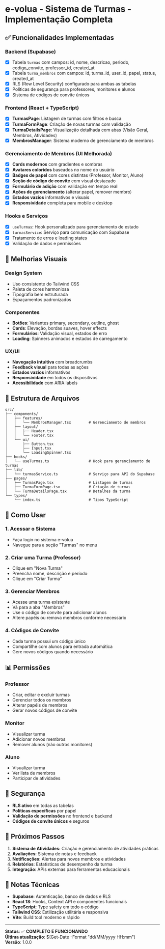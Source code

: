 # e-volua - Sistema de Turmas - Implementação Completa

## ✅ Funcionalidades Implementadas

### Backend (Supabase)
- [x] Tabela `turmas` com campos: id, nome, descricao, periodo, codigo_convite, professor_id, created_at
- [x] Tabela `turma_membros` com campos: id, turma_id, user_id, papel, status, created_at
- [x] RLS (Row Level Security) configurado para ambas as tabelas
- [x] Políticas de segurança para professores, monitores e alunos
- [x] Sistema de códigos de convite únicos

### Frontend (React + TypeScript)
- [x] **TurmasPage**: Listagem de turmas com filtros e busca
- [x] **TurmaFormPage**: Criação de novas turmas com validação
- [x] **TurmaDetailsPage**: Visualização detalhada com abas (Visão Geral, Membros, Atividades)
- [x] **MembrosManager**: Sistema moderno de gerenciamento de membros

### Gerenciamento de Membros (UI Melhorada)
- [x] **Cards modernos** com gradientes e sombras
- [x] **Avatares coloridos** baseados no nome do usuário
- [x] **Badges de papel** com cores distintas (Professor, Monitor, Aluno)
- [x] **Seção de código de convite** com visual destacado
- [x] **Formulário de adição** com validação em tempo real
- [x] **Ações de gerenciamento** (alterar papel, remover membro)
- [x] **Estados vazios** informativos e visuais
- [x] **Responsividade** completa para mobile e desktop

### Hooks e Serviços
- [x] `useTurmas`: Hook personalizado para gerenciamento de estado
- [x] `turmasService`: Serviço para comunicação com Supabase
- [x] Tratamento de erros e loading states
- [x] Validação de dados e permissões

## 🎨 Melhorias Visuais

### Design System
- Uso consistente do Tailwind CSS
- Paleta de cores harmoniosa
- Tipografia bem estruturada
- Espaçamentos padronizados

### Componentes
- **Botões**: Variantes primary, secondary, outline, ghost
- **Cards**: Elevação, bordas suaves, hover effects
- **Formulários**: Validação visual, estados de erro
- **Loading**: Spinners animados e estados de carregamento

### UX/UI
- **Navegação intuitiva** com breadcrumbs
- **Feedback visual** para todas as ações
- **Estados vazios** informativos
- **Responsividade** em todos os dispositivos
- **Acessibilidade** com ARIA labels

## 🔧 Estrutura de Arquivos

```
src/
├── components/
│   ├── features/
│   │   └── MembrosManager.tsx        # Gerenciamento de membros
│   ├── layout/
│   │   ├── Header.tsx
│   │   └── Footer.tsx
│   └── ui/
│       ├── Button.tsx
│       ├── Input.tsx
│       └── LoadingSpinner.tsx
├── hooks/
│   └── useTurmas.ts                  # Hook para gerenciamento de turmas
├── lib/
│   └── turmasService.ts              # Serviço para API do Supabase
├── pages/
│   ├── TurmasPage.tsx                # Listagem de turmas
│   ├── TurmaFormPage.tsx             # Criação de turmas
│   └── TurmaDetailsPage.tsx          # Detalhes da turma
└── types/
    └── index.ts                      # Tipos TypeScript
```

## 🚀 Como Usar

### 1. Acessar o Sistema
- Faça login no sistema e-volua
- Navegue para a seção "Turmas" no menu

### 2. Criar uma Turma (Professor)
- Clique em "Nova Turma"
- Preencha nome, descrição e período
- Clique em "Criar Turma"

### 3. Gerenciar Membros
- Acesse uma turma existente
- Vá para a aba "Membros"
- Use o código de convite para adicionar alunos
- Altere papéis ou remova membros conforme necessário

### 4. Códigos de Convite
- Cada turma possui um código único
- Compartilhe com alunos para entrada automática
- Gere novos códigos quando necessário

## 📊 Permissões

### Professor
- Criar, editar e excluir turmas
- Gerenciar todos os membros
- Alterar papéis de membros
- Gerar novos códigos de convite

### Monitor
- Visualizar turma
- Adicionar novos membros
- Remover alunos (não outros monitores)

### Aluno
- Visualizar turma
- Ver lista de membros
- Participar de atividades

## 🔐 Segurança

- **RLS ativo** em todas as tabelas
- **Políticas específicas** por papel
- **Validação de permissões** no frontend e backend
- **Códigos de convite únicos** e seguros

## 🎯 Próximos Passos

1. **Sistema de Atividades**: Criação e gerenciamento de atividades práticas
2. **Avaliações**: Sistema de notas e feedback
3. **Notificações**: Alertas para novos membros e atividades
4. **Relatórios**: Estatísticas de desempenho da turma
5. **Integração**: APIs externas para ferramentas educacionais

## 📝 Notas Técnicas

- **Supabase**: Autenticação, banco de dados e RLS
- **React 18**: Hooks, Context API e componentes funcionais
- **TypeScript**: Type safety em todo o código
- **Tailwind CSS**: Estilização utilitária e responsiva
- **Vite**: Build tool moderno e rápido

---

**Status**: ✅ **COMPLETO E FUNCIONANDO**  
**Última atualização**: $(Get-Date -Format "dd/MM/yyyy HH:mm")  
**Versão**: 1.0.0
